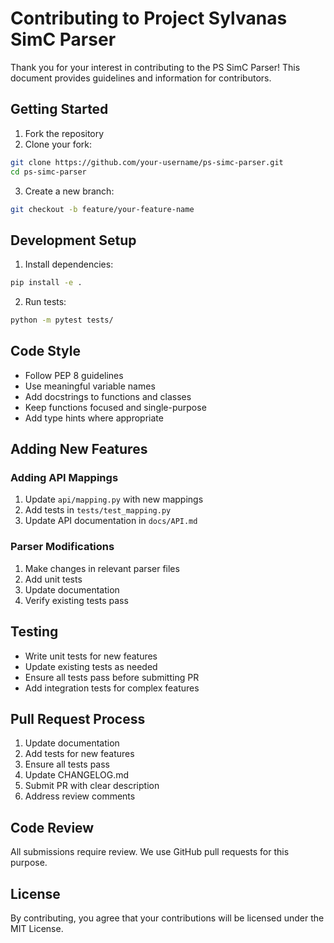 # Contributing to Project Sylvanas SimC Parser

Thank you for your interest in contributing to the PS SimC Parser! This document provides guidelines and information for contributors.

## Getting Started

1. Fork the repository
2. Clone your fork:
```bash
git clone https://github.com/your-username/ps-simc-parser.git
cd ps-simc-parser
```
3. Create a new branch:
```bash
git checkout -b feature/your-feature-name
```

## Development Setup

1. Install dependencies:
```bash
pip install -e .
```

2. Run tests:
```bash
python -m pytest tests/
```

## Code Style

- Follow PEP 8 guidelines
- Use meaningful variable names
- Add docstrings to functions and classes
- Keep functions focused and single-purpose
- Add type hints where appropriate

## Adding New Features

### Adding API Mappings

1. Update `api/mapping.py` with new mappings
2. Add tests in `tests/test_mapping.py`
3. Update API documentation in `docs/API.md`

### Parser Modifications

1. Make changes in relevant parser files
2. Add unit tests
3. Update documentation
4. Verify existing tests pass

## Testing

- Write unit tests for new features
- Update existing tests as needed
- Ensure all tests pass before submitting PR
- Add integration tests for complex features

## Pull Request Process

1. Update documentation
2. Add tests for new features
3. Ensure all tests pass
4. Update CHANGELOG.md
5. Submit PR with clear description
6. Address review comments

## Code Review

All submissions require review. We use GitHub pull requests for this purpose.

## License

By contributing, you agree that your contributions will be licensed under the MIT License.
